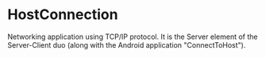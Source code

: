 # HostConnection
Networking application using TCP/IP protocol.
It is the Server element of the Server-Client duo (along with the Android application "ConnectToHost").
